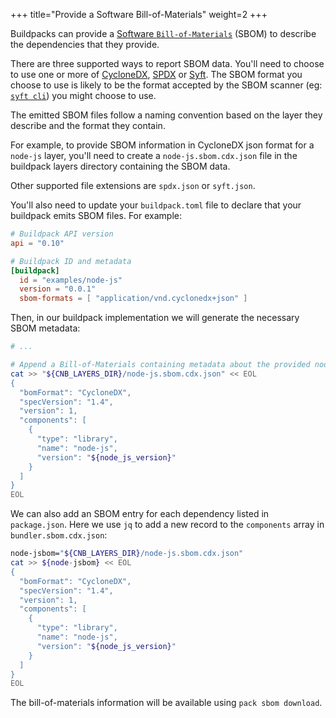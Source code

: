 +++
title="Provide a Software Bill-of-Materials"
weight=2
+++

Buildpacks can provide a [Software `Bill-of-Materials`](https://en.wikipedia.org/wiki/Software_bill_of_materials) (SBOM)
to describe the dependencies that they provide.

<!--more-->

There are three supported ways to report SBOM data.
You'll need to choose to use one or more of [CycloneDX](https://cyclonedx.org/), [SPDX](https://spdx.dev/) or [Syft](https://github.com/anchore/syft).
The SBOM format you choose to use is likely to be the format accepted by the SBOM scanner (eg: [`syft cli`](https://github.com/anchore/syft)) you might choose to use.

The emitted SBOM files follow a naming convention based on the layer they describe and the format they contain.

For example, to provide SBOM information in CycloneDX json format for a `node-js` layer,
you'll need to create a `node-js.sbom.cdx.json` file in the buildpack layers directory containing the SBOM data.

Other supported file extensions are `spdx.json` or `syft.json`.

You'll also need to update your `buildpack.toml` file to declare that your buildpack emits SBOM files. For example:

<!-- test:file=node-js-buildpack/buildpack.toml -->
```toml
# Buildpack API version
api = "0.10"

# Buildpack ID and metadata
[buildpack]
  id = "examples/node-js"
  version = "0.0.1"
  sbom-formats = [ "application/vnd.cyclonedx+json" ]
```

Then, in our buildpack implementation we will generate the necessary SBOM metadata:

```bash
# ...

# Append a Bill-of-Materials containing metadata about the provided node-js version
cat >> "${CNB_LAYERS_DIR}/node-js.sbom.cdx.json" << EOL
{
  "bomFormat": "CycloneDX",
  "specVersion": "1.4",
  "version": 1,
  "components": [
    {
      "type": "library",
      "name": "node-js",
      "version": "${node_js_version}"
    }
  ]
}
EOL
```

We can also add an SBOM entry for each dependency listed in `package.json`.  Here we use `jq` to add a new record to the `components` array in `bundler.sbom.cdx.json`:

```bash
node-jsbom="${CNB_LAYERS_DIR}/node-js.sbom.cdx.json"
cat >> ${node-jsbom} << EOL
{
  "bomFormat": "CycloneDX",
  "specVersion": "1.4",
  "version": 1,
  "components": [
    {
      "type": "library",
      "name": "node-js",
      "version": "${node_js_version}"
    }
  ]
}
EOL
```

The bill-of-materials information will be available using `pack sbom download`.
